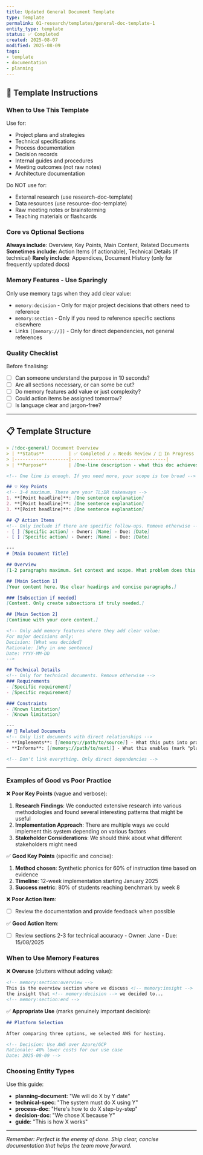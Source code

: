 ```yaml
---
title: Updated General Document Template
type: Template
permalink: 01-research/templates/general-doc-template-1
entity_type: template
status: ✅ Completed
created: 2025-08-07
modified: 2025-08-09
tags:
- template
- documentation
- planning
---
```


<!-- 
GENERAL DOCUMENT TEMPLATE
=========================
This template is for internally-generated project documentation that doesn't fit research or resource categories.
General docs capture decisions, specifications, processes, and plans created by the project team.

KEY PRINCIPLES FOR EFFECTIVE GENERAL DOCS:
1. Start simple - use only the sections you need
2. Memory features should enhance, not clutter - use sparingly
3. Keep sections concise - this isn't academic writing
4. Action items must be specific and assignable
5. If a section doesn't add value, remove it
6. Clarity beats completeness every time

ENTITY TYPES TO USE:
- planning-document: Project plans, roadmaps, strategies
- technical-spec: Technical requirements, architecture docs
- process-doc: Workflows, procedures, guidelines
- decision-doc: Decision records, rationale documentation
- guide: How-to guides, instructional content
-->

## 📝 Template Instructions

### When to Use This Template
Use for:
- Project plans and strategies
- Technical specifications
- Process documentation
- Decision records
- Internal guides and procedures
- Meeting outcomes (not raw notes)
- Architecture documentation

Do NOT use for:
- External research (use research-doc-template)
- Data resources (use resource-doc-template)
- Raw meeting notes or brainstorming
- Teaching materials or flashcards

### Core vs Optional Sections
**Always include**: Overview, Key Points, Main Content, Related Documents
**Sometimes include**: Action Items (if actionable), Technical Details (if technical)
**Rarely include**: Appendices, Document History (only for frequently updated docs)

### Memory Features - Use Sparingly
Only use memory tags when they add clear value:
- `memory:decision` - Only for major project decisions that others need to reference
- `memory:section` - Only if you need to reference specific sections elsewhere
- Links `[[memory://]]` - Only for direct dependencies, not general references

### Quality Checklist
Before finalising:
- [ ] Can someone understand the purpose in 10 seconds?
- [ ] Are all sections necessary, or can some be cut?
- [ ] Do memory features add value or just complexity?
- [ ] Could action items be assigned tomorrow?
- [ ] Is language clear and jargon-free?

---

## 📋 Template Structure

```markdown
> [!doc-general] Document Overview
> | **Status**         | ✅ Completed / ⚠️ Needs Review / 🔄 In Progress |
> |--------------------|-----------------------------------|
> | **Purpose**        | [One-line description - what this doc achieves] |

<!-- One line is enough. If you need more, your scope is too broad -->

## 💡 Key Points
<!-- 3-4 maximum. These are your TL;DR takeaways -->
1. **[Point headline]**: [One sentence explanation]
2. **[Point headline]**: [One sentence explanation]
3. **[Point headline]**: [One sentence explanation]

## 📋 Action Items
<!-- Only include if there are specific follow-ups. Remove otherwise -->
- [ ] [Specific action] - Owner: [Name] - Due: [Date]
- [ ] [Specific action] - Owner: [Name] - Due: [Date]

---
# [Main Document Title]

## Overview
[1-2 paragraphs maximum. Set context and scope. What problem does this solve?]

## [Main Section 1]
[Your content here. Use clear headings and concise paragraphs.]

### [Subsection if needed]
[Content. Only create subsections if truly needed.]

## [Main Section 2]
[Continue with your core content.]

<!-- Only add memory features where they add clear value:
For major decisions only:
Decision: [What was decided]
Rationale: [Why in one sentence]
Date: YYYY-MM-DD
-->

## Technical Details
<!-- Only for technical documents. Remove otherwise -->
### Requirements
- [Specific requirement]
- [Specific requirement]

### Constraints  
- [Known limitation]
- [Known limitation]

---
## 🔗 Related Documents
<!-- Only list documents with direct relationships -->
- **Implements**: [[memory://path/to/source]] - What this puts into practice
- **Informs**: [[memory://path/to/next]] - What this enables (mark "planned" if not created)

<!-- Don't link everything. Only direct dependencies -->
```

---

### Examples of Good vs Poor Practice

❌ **Poor Key Points** (vague and verbose):
1. **Research Findings**: We conducted extensive research into various methodologies and found several interesting patterns that might be useful
2. **Implementation Approach**: There are multiple ways we could implement this system depending on various factors
3. **Stakeholder Considerations**: We should think about what different stakeholders might need

✅ **Good Key Points** (specific and concise):
1. **Method chosen**: Synthetic phonics for 60% of instruction time based on evidence
2. **Timeline**: 12-week implementation starting January 2025
3. **Success metric**: 80% of students reaching benchmark by week 8

❌ **Poor Action Item**:
- [ ] Review the documentation and provide feedback when possible

✅ **Good Action Item**:
- [ ] Review sections 2-3 for technical accuracy - Owner: Jane - Due: 15/08/2025

### When to Use Memory Features

❌ **Overuse** (clutters without adding value):
```markdown
<!-- memory:section:overview -->
This is the overview section where we discuss <!-- memory:insight --> 
the insight that <!-- memory:decision --> we decided to...
<!-- memory:section:end -->
```

✅ **Appropriate Use** (marks genuinely important decision):
```markdown
## Platform Selection

After comparing three options, we selected AWS for hosting.

<!-- Decision: Use AWS over Azure/GCP
Rationale: 40% lower costs for our use case
Date: 2025-08-09 -->
```

### Choosing Entity Types

Use this guide:
- **planning-document**: "We will do X by Y date"
- **technical-spec**: "The system must do X using Y"
- **process-doc**: "Here's how to do X step-by-step"
- **decision-doc**: "We chose X because Y"
- **guide**: "This is how X works"

---

*Remember: Perfect is the enemy of done. Ship clear, concise documentation that helps the team move forward.*